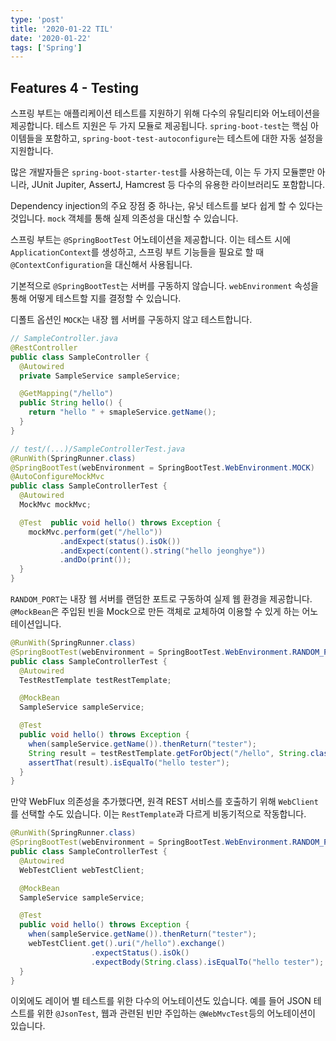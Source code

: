 ```yaml
---
type: 'post'
title: '2020-01-22 TIL'
date: '2020-01-22'
tags: ['Spring']
---
```


## Features 4 - Testing

스프링 부트는 애플리케이션 테스트를 지원하기 위해 다수의 유틸리티와 어노테이션을 제공합니다. 테스트 지원은 두 가지 모듈로 제공됩니다. `spring-boot-test`는 핵심 아이템들을 포함하고, `spring-boot-test-autoconfigure`는 테스트에 대한 자동 설정을 지원합니다.

많은 개발자들은 `spring-boot-starter-test`를 사용하는데, 이는 두 가지 모듈뿐만 아니라, JUnit Jupiter, AssertJ, Hamcrest 등 다수의 유용한 라이브러리도 포함합니다.

Dependency injection의 주요 장점 중 하나는, 유닛 테스트를 보다 쉽게 할 수 있다는 것입니다. `mock` 객체를 통해 실제 의존성을 대신할 수 있습니다.

스프링 부트는 `@SpringBootTest` 어노테이션을 제공합니다. 이는 테스트 시에 `ApplicationContext`를 생성하고, 스프링 부트 기능들을 필요로 할 때 `@ContextConfiguration`을 대신해서 사용됩니다.

기본적으로 `@SpringBootTest`는 서버를 구동하지 않습니다. `webEnvironment` 속성을 통해 어떻게 테스트할 지를 결정할 수 있습니다.

디폴트 옵션인 `MOCK`는 내장 웹 서버를 구동하지 않고 테스트합니다.

```java
// SampleController.java
@RestController
public class SampleController {
  @Autowired
  private SampleService sampleService;

  @GetMapping("/hello")
  public String hello() {
    return "hello " + smapleService.getName();
  }
}

// test/(...)/SampleControllerTest.java
@RunWith(SpringRunner.class)
@SpringBootTest(webEnvironment = SpringBootTest.WebEnvironment.MOCK)
@AutoConfigureMockMvc
public class SampleControllerTest {
  @Autowired
  MockMvc mockMvc;

  @Test  public void hello() throws Exception {
    mockMvc.perform(get("/hello"))
           .andExpect(status().isOk())
           .andExpect(content().string("hello jeonghye"))
           .andDo(print());
  }
}
```

`RANDOM_PORT`는 내장 웹 서버를 랜덤한 포트로 구동하여 실제 웹 환경을 제공합니다. `@MockBean`은 주입된 빈을 Mock으로 만든 객체로 교체하여 이용할 수 있게 하는 어노테이션입니다.

```java
@RunWith(SpringRunner.class)
@SpringBootTest(webEnvironment = SpringBootTest.WebEnvironment.RANDOM_PORT)
public class SampleControllerTest {
  @Autowired
  TestRestTemplate testRestTemplate;

  @MockBean
  SampleService sampleService;

  @Test
  public void hello() throws Exception {
    when(sampleService.getName()).thenReturn("tester");
    String result = testRestTemplate.getForObject("/hello", String.class);
    assertThat(result).isEqualTo("hello tester");
  }
}
```

만약 WebFlux 의존성을 추가했다면, 원격 REST 서비스를 호출하기 위해 `WebClient`를 선택할 수도 있습니다. 이는 `RestTemplate`과 다르게 비동기적으로 작동합니다.

```java
@RunWith(SpringRunner.class)
@SpringBootTest(webEnvironment = SpringBootTest.WebEnvironment.RANDOM_PORT)
public class SampleControllerTest {
  @Autowired
  WebTestClient webTestClient;

  @MockBean
  SampleService sampleService;

  @Test
  public void hello() throws Exception {
    when(sampleService.getName()).thenReturn("tester");
    webTestClient.get().uri("/hello").exchange()
                  .expectStatus().isOk()
                  .expectBody(String.class).isEqualTo("hello tester");
  }
}
```

이외에도 레이어 별 테스트를 위한 다수의 어노테이션도 있습니다. 예를 들어 JSON 테스트를 위한 `@JsonTest`, 웹과 관련된 빈만 주입하는 `@WebMvcTest`등의 어노테이션이 있습니다.
